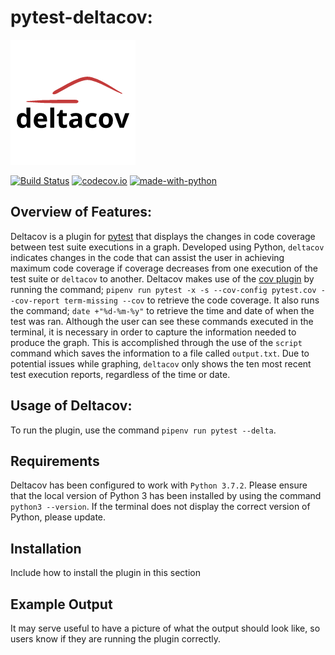 # pytest-deltacov:

![logo](.github/Logo.png "pytest-deltacov")

[![Build Status](https://api.travis-ci.com/inTestiGator/pytest-deltacov.svg?branch=master)](https://travis-ci.com/inTestiGator/pytest-deltacov)
[![codecov.io](http://codecov.io/github/inTestiGator/pytest-deltacov/coverage.svg?branch=master)](http://codecov.io/github/inTestiGator/pytest-deltacov?branch=master)
[![made-with-python](https://img.shields.io/badge/Made%20with-Python-orange.svg)](https://www.python.org/)

## Overview of Features:

Deltacov is a plugin for [pytest](https://github.com/pytest-dev) that displays
the changes in code coverage between test suite executions in a graph. Developed using Python,
`deltacov` indicates changes in the code that can assist the user in achieving maximum
code coverage if coverage decreases from one execution of the test suite or `deltacov` to another.
Deltacov makes use of the [cov plugin](https://pypi.org/project/pytest-cov/) by running the command; `pipenv run pytest -x -s --cov-config pytest.cov --cov-report term-missing --cov`
to retrieve the code coverage. It also runs the command; `date +"%d-%m-%y"` to retrieve the time and date of when
the test was ran. Although the user can see these commands executed in the terminal, it is necessary
in order to capture the information needed to produce the graph. This is accomplished through the
use of the `script` command which saves the information to a file called `output.txt`. Due to potential
issues while graphing, `deltacov` only shows the ten most recent test execution reports, regardless of
the time or date.

## Usage of Deltacov:

To run the plugin, use the command `pipenv run pytest --delta`.

## Requirements

Deltacov has been configured to work with `Python 3.7.2`. Please ensure that the local version
of Python 3 has been installed by using the command `python3 --version`. If the terminal does not
display the correct version of Python, please update. 

## Installation
  Include how to install the plugin in this section

## Example Output
  It may serve useful to have a picture of what the output should look like,
  so users know if they are running the plugin correctly.
